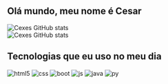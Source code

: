 ## Olá mundo, meu nome é Cesar


![Cexes GitHub stats](https://github-readme-stats.vercel.app/api?username=cexes&show_icons=true&theme=midnight-purple&count_private=true)
<br>
![Cexes GitHub stats](https://github-readme-stats.vercel.app/api/top-langs/?username=cexes&theme=midnight-purple)

## Tecnologias que eu uso no meu dia

<div style="display: inline_block">
  <img align="center" alt="html5" src="https://img.shields.io/badge/HTML5-E34F26?style=for-the-badge&logo=html5&logoColor=white" />
  <img align= "center" alt="css" src ="https://img.shields.io/badge/CSS3-1572B6?style=for-the-badge&logo=css3&logoColor=white"/>
  <img align="center" alt="boot" src= "https://img.shields.io/badge/Bootstrap-563D7C?style=for-the-badge&logo=bootstrap&logoColor=white"/>
  <img align="center" alt="js" src="https://img.shields.io/badge/JavaScript-F7DF1E?style=for-the-badge&logo=javascript&logoColor=black" />
  <img align="center" alt ="java" src="https://img.shields.io/badge/Java-ED8B00?style=for-the-badge&logo=java&logoColor=white"/>
  <img align="center" alt= "py"  src ="https://img.shields.io/badge/Python-3776AB?style=for-the-badge&logo=python&logoColor=white"/>

 
</div>



